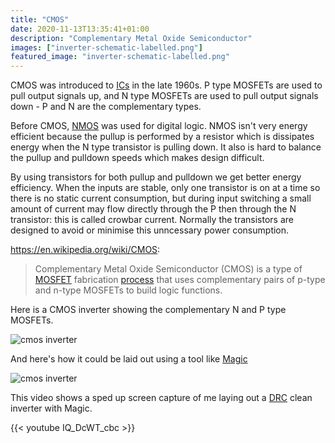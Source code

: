 ```yaml
---
title: "CMOS"
date: 2020-11-13T13:35:41+01:00
description: "Complementary Metal Oxide Semiconductor"
images: ["inverter-schematic-labelled.png"]
featured_image: "inverter-schematic-labelled.png"
---
```


CMOS was introduced to [ICs](/terminology/ic) in the late 1960s. P type MOSFETs are used to pull output signals up, and N type MOSFETs are used to pull output signals down - P and N are the complementary types.

Before CMOS, [NMOS](/terminology/nmos) was used for digital logic. NMOS isn't very energy efficient because the pullup is performed by a resistor which is dissipates energy when the N type transistor is pulling down. It also is hard to balance the pullup and pulldown speeds which makes design difficult. 

By using transistors for both pullup and pulldown we get better energy efficiency. When the inputs are stable, only one transistor is on at a time so there is no static current consumption, but during input switching a small amount of current may flow directly through the P then through the N transistor: this is called crowbar current. Normally the transistors are designed to avoid or minimise this unncessary power consumption.

https://en.wikipedia.org/wiki/CMOS:

> Complementary Metal Oxide Semiconductor (CMOS) is a type of [MOSFET](/terminology/mosfet) fabrication [process](/terminology/node) that uses complementary pairs of p-type and n-type MOSFETs to build logic functions. 

Here is a CMOS inverter showing the complementary N and P type MOSFETs.

![cmos inverter](/inverter-schematic-labelled.png)

And here's how it could be laid out using a tool like [Magic](/terminology/magic)

![cmos inverter](/inverter-magic-labelled.png)

This video shows a sped up screen capture of me laying out a [DRC](/terminology/drc) clean inverter with Magic.

{{< youtube IQ_DcWT_cbc >}}

